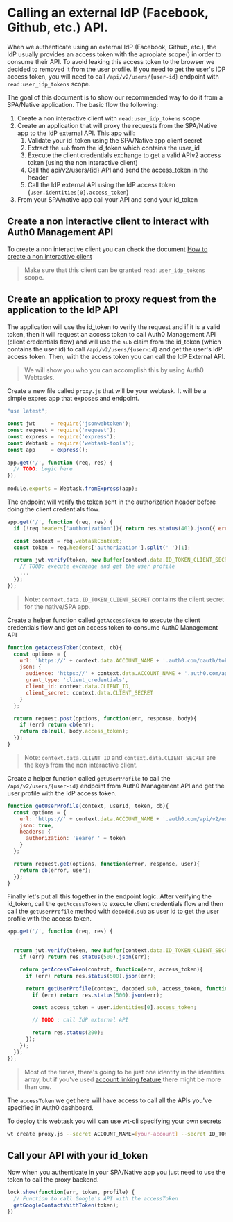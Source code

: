 # Calling an external IdP (Facebook, Github, etc.) API.

When we authenticate using an external IdP (Facebook, Github, etc.), the IdP usually provides an access token with the apropiate scope() in order to consume their API. To avoid leaking this access token to the browser we decided to removed it from the user profile. If you need to get the user's IDP access token, you will need to call `/api/v2/users/{user-id}` endpoint with `read:user_idp_tokens` scope.

The goal of this document is to show our recommended way to do it from a SPA/Native application. The basic flow the following:

1. Create a non interactive client with `read:user_idp_tokens` scope
2. Create an application that will proxy the requests from the SPA/Native app to the IdP external API. This app will:  
    1. Validate your id_token using the SPA/Native app client secret
    2. Extract the `sub` from the id_token which contains the user_id
    3. Execute the client credentials exchange to get a valid APIv2 access token (using the non interactive client)
    4. Call the api/v2/users/{id} API and send the access_token in the header
    5. Call the IdP external API using the IdP access token (`user.identities[0].access_token`)  
3. From your SPA/native app call your API and send your id_token


## Create a non interactive client to interact with Auth0 Management API

To create a non interactive client you can check the document [How to create a non interactive client](/)

> Make sure that this client can be granted `read:user_idp_tokens` scope.

## Create an application to proxy request from the application to the IdP API

The application will use the id_token to verify the request and if it is a valid token, then it will request an access token to call Auth0 Management API (client credentials flow) and will use the `sub` claim from the id_token (which contains the user id) to call `/api/v2/users/{user-id}` and get the user's IdP access token. Then, with the access token you can call the IdP External API.

> We will show you who you can accomplish this by using Auth0 Webtasks.

Create a new file called `proxy.js` that will be your webtask. It will be a simple expres app that exposes and endpoint.

  ```js
  "use latest";
  ​
  const jwt     = require('jsonwebtoken');  
  const request = require('request');
  const express = require('express');
  const Webtask = require('webtask-tools');
  const app     = express();
  ​
  app.get('/', function (req, res) {
    // TODO: Logic here
  });
  ​
  module.exports = Webtask.fromExpress(app);

  ```

The endpoint will verify the token sent in the authorization header before doing the client credentials flow.

  ```js
  app.get('/', function (req, res) {
    if (!req.headers['authorization']){ return res.status(401).json({ error: 'unauthorized'}); }

    const context = req.webtaskContext;
    const token = req.headers['authorization'].split(' ')[1];

    return jwt.verify(token, new Buffer(context.data.ID_TOKEN_CLIENT_SECRET, 'base64'), function(err, decoded) {
      // TOOD: execute exchange and get the user profile
      ...
    });  
  });
  ```

  > Note: `context.data.ID_TOKEN_CLIENT_SECRET` contains the client secret for the native/SPA app.

Create a helper function called `getAccessToken` to execute the client credentials flow and get an access token to consume Auth0 Management API

  ```js
  function getAccessToken(context, cb){
    const options = {
      url: 'https://' + context.data.ACCOUNT_NAME + '.auth0.com/oauth/token',
      json: {
        audience: 'https://' + context.data.ACCOUNT_NAME + '.auth0.com/api/v2/',
        grant_type: 'client_credentials',
        client_id: context.data.CLIENT_ID,
        client_secret: context.data.CLIENT_SECRET
      }
    };

    return request.post(options, function(err, response, body){
      if (err) return cb(err);
      return cb(null, body.access_token);
    });
  }
  ```

  > Note: `context.data.CLIENT_ID` and `context.data.CLIENT_SECRET` are the keys from the non interactive client.

Create a helper function called `getUserProfile` to call the `/api/v2/users/{user-id}` endpoint from Auth0 Management API and get the user profile with the IdP access token.

  ```js
  function getUserProfile(context, userId, token, cb){
    const options = {
      url: 'https://' + context.data.ACCOUNT_NAME + '.auth0.com/api/v2/users/' + userId,
      json: true,
      headers: {
        authorization: 'Bearer ' + token
      }
    };

    return request.get(options, function(error, response, user){
      return cb(error, user);
    });
  }
  ```

Finally let's put all this together in the endpoint logic. After verifying the id_token, call the `getAccessToken` to execute client credentials flow and then call the `getUserProfile` method with `decoded.sub` as user id to get the user profile with the access token.

  ```js
  app.get('/', function (req, res) {
    ...

    return jwt.verify(token, new Buffer(context.data.ID_TOKEN_CLIENT_SECRET, 'base64'), function(err, decoded) {
      if (err) return res.status(500).json(err);

      return getAccessToken(context, function(err, access_token){
        if (err) return res.status(500).json(err);

        return getUserProfile(context, decoded.sub, access_token, function(err, user){
          if (err) return res.status(500).json(err);

          const access_token = user.identities[0].access_token;

          // TODO : call IdP external API

          return res.status(200);
        });
      });
    });  
  });
  ```

  > Most of the times, there's going to be just one identity in the identities array, but if you've used [account linking feature](/link-accounts) there might be more than one.

The `accessToken` we get here will have access to call all the APIs you've specified in Auth0 dashboard.

To deploy this webtask you will can use wt-cli specifying your own secrets

```bash
wt create proxy.js --secret ACCOUNT_NAME=[your-account] --secret ID_TOKEN_CLIENT_SECRET=[app-secret] --secret CLIENT_ID=[non-interactive-client-id] --secret CLIENT_SECRET=[non-interactive-client-secret]
```

## Call your API with your id_token

Now when you authenticate in your SPA/Native app you just need to use the token to call the proxy backend.

  ```js
  lock.show(function(err, token, profile) {
    // Function to call Google's API with the accessToken
    getGoogleContactsWithToken(token);
  })
  ```
